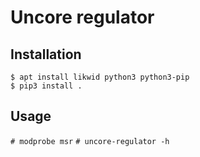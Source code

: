# Uncore regulator
## Installation
~~~~
$ apt install likwid python3 python3-pip
$ pip3 install .
~~~~

## Usage
`# modprobe msr`
`# uncore-regulator -h`
